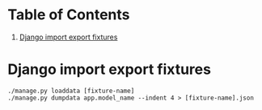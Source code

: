 
# Table of Contents

1.  [Django import export fixtures](#org8c7fc4b)


<a id="org8c7fc4b"></a>

# Django import export fixtures

    ./manage.py loaddata [fixture-name]
    ./manage.py dumpdata app.model_name --indent 4 > [fixture-name].json

